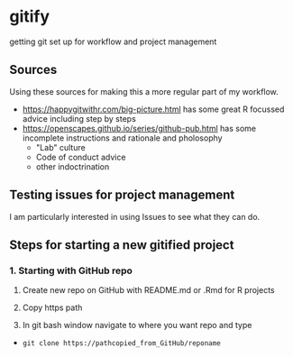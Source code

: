 # gitify
getting git set up for workflow and project management

## Sources 

Using these sources for making this a more regular part of my workflow.

* https://happygitwithr.com/big-picture.html has some great R focussed advice including step by steps
* https://openscapes.github.io/series/github-pub.html has some incomplete instructions and rationale and pholosophy
    * "Lab" culture
    * Code of conduct advice
    * other indoctrination
    
## Testing issues for project management
      
I am particularly interested in using Issues to see what they can do.

## Steps for starting a new gitified project

### 1.  Starting with GitHub repo

1. Create new repo on GitHub with README.md or .Rmd for R projects

2. Copy https path

3. In git bash window navigate to where you want repo and type 

* `git clone https://pathcopied_from_GitHub/reponame`
